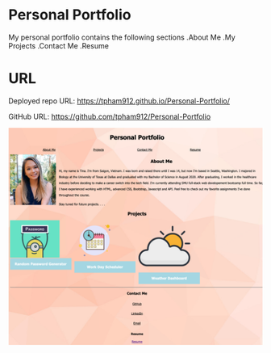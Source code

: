 # Personal Portfolio

My personal portfolio contains the following sections
.About Me
.My Projects 
.Contact Me
.Resume

# URL
Deployed repo URL: https://tpham912.github.io/Personal-Portfolio/

GitHub URL: https://github.com/tpham912/Personal-Portfolio

<img src="tpham912.github.io_Personal-Portfolio_.png">

